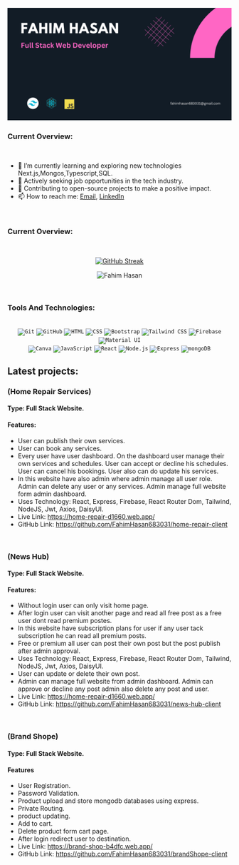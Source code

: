 ![alt text](https://raw.githubusercontent.com/FahimHasan683031/FahimHasan683031/main/assets/Fahim%20Hasan%20(1).png)


### Current Overview:
<br>

- 🌱 I’m currently learning and exploring new technologies Next.js,Mongos,Typescript,SQL.
- 💼 Actively seeking job opportunities in the tech industry.
- 🚀 Contributing to open-source projects to make a positive impact.
- 📫 How to reach me: [Email](mailto:fahimhasan683031@gmail.com), [LinkedIn](https://www.linkedin.com/in/fahim-hasan-9a301827b/)

<br>

### Current Overview:
<br>
<p align="center">
  <a href="https://git.io/streak-stats">
    <img src="https://github-readme-streak-stats.herokuapp.com?user=FahimHasan683031" alt="GitHub Streak" />
  </a>
</p>
<p align="center"><img align="center" src="https://github-profile-summary-cards.vercel.app/api/cards/profile-details?username=FahimHasan683031&theme=vue" alt="Fahim Hasan" /></p>

<br>

### Tools And Technologies:
<br>
<div align="center">
	<code><img width="50" src="https://user-images.githubusercontent.com/25181517/192108372-f71d70ac-7ae6-4c0d-8395-51d8870c2ef0.png" alt="Git" title="Git"/></code>
	<code><img width="50" src="https://user-images.githubusercontent.com/25181517/192108374-8da61ba1-99ec-41d7-80b8-fb2f7c0a4948.png" alt="GitHub" title="GitHub"/></code>
	<code><img width="50" src="https://user-images.githubusercontent.com/25181517/192158954-f88b5814-d510-4564-b285-dff7d6400dad.png" alt="HTML" title="HTML"/></code>
	<code><img width="50" src="https://user-images.githubusercontent.com/25181517/183898674-75a4a1b1-f960-4ea9-abcb-637170a00a75.png" alt="CSS" title="CSS"/></code>
	<code><img width="50" src="https://user-images.githubusercontent.com/25181517/183898054-b3d693d4-dafb-4808-a509-bab54cf5de34.png" alt="Bootstrap" title="Bootstrap"/></code>
	<code><img width="50" src="https://user-images.githubusercontent.com/25181517/202896760-337261ed-ee92-4979-84c4-d4b829c7355d.png" alt="Tailwind CSS" title="Tailwind CSS"/></code>
	<code><img width="50" src="https://user-images.githubusercontent.com/25181517/189716855-2c69ca7a-5149-4647-936d-780610911353.png" alt="Firebase" title="Firebase"/></code>
	<code><img width="50" src="https://user-images.githubusercontent.com/25181517/189716630-fe6c084c-6c66-43af-aa49-64c8aea4a5c2.png" alt="Material UI" title="Material UI"/></code>
    <br>
	<code><img width="50" src="https://github.com/marwin1991/profile-technology-icons/assets/136815194/02494c7c-de6a-43a6-9293-6369696842ed" alt="Canva" title="Canva"/></code>
	<code><img width="50" src="https://user-images.githubusercontent.com/25181517/117447155-6a868a00-af3d-11eb-9cfe-245df15c9f3f.png" alt="JavaScript" title="JavaScript"/></code>
	<code><img width="50" src="https://user-images.githubusercontent.com/25181517/183897015-94a058a6-b86e-4e42-a37f-bf92061753e5.png" alt="React" title="React"/></code>
	<code><img width="50" src="https://user-images.githubusercontent.com/25181517/183568594-85e280a7-0d7e-4d1a-9028-c8c2209e073c.png" alt="Node.js" title="Node.js"/></code>
	<code><img width="50" src="https://user-images.githubusercontent.com/25181517/183859966-a3462d8d-1bc7-4880-b353-e2cbed900ed6.png" alt="Express" title="Express"/></code>
	<code><img width="50" src="https://user-images.githubusercontent.com/25181517/182884177-d48a8579-2cd0-447a-b9a6-ffc7cb02560e.png" alt="mongoDB" title="mongoDB"/></code>
</div>


## Latest projects:


### (Home Repair Services)
#### Type: Full Stack Website.
#### Features:
- User can publish their own services.
- User can book any services.
- Every user have user dashboard. On the dashboard user manage their own services and schedules. User can accept or decline his schedules. User can cancel his bookings. User also  can do update his services.
- In this website have also admin where admin manage all user role. Admin can delete any user or any services. Admin manage full website form admin dashboard.
- Uses Technology:  React, Express, Firebase, React Router Dom, Tailwind, NodeJS, Jwt, Axios, DaisyUI.
- Live Link:  https://home-repair-d1660.web.app/
- GitHub Link:  https://github.com/FahimHasan683031/home-repair-client

<br>

### (News Hub)
#### Type: Full Stack Website.
#### Features:
- Without login user can only visit home page.
- After login user can visit another page  and read all free post as a  free user dont read premium postes.
- In this website have subscription plans for user if any user tack subscription he can read all premium posts.
- Free or premium all user can post their own post but the post publish after admin approval.
- Uses Technology:  React, Express, Firebase, React Router Dom, Tailwind, NodeJS, Jwt, Axios, DaisyUI.
- User can update or delete their own post.
- Admin can manage full website from admin dashboard. Admin can approve or decline any post admin also delete any post and user.
- Live Link:  https://home-repair-d1660.web.app/
- GitHub Link:  https://github.com/FahimHasan683031/news-hub-client


<br>

### (Brand Shope)
#### Type: Full Stack Website.
#### Features

- User Registration.
- Password Validation.
- Product upload and store mongodb databases using express.
- Private Routing.
- product updating.
- Add to cart.
- Delete product form cart page.
- After login redirect user to destination.
- Live Link:  https://brand-shop-b4dfc.web.app/
- GitHub Link:  https://github.com/FahimHasan683031/brandShope-client